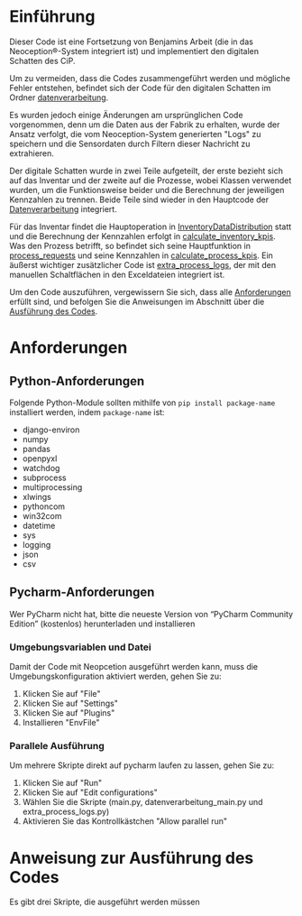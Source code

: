 # Einführung 

Dieser Code ist eine Fortsetzung von Benjamins Arbeit (die in das Neoception®-System integriert ist) und implementiert den digitalen Schatten des CiP.

Um zu vermeiden, dass die Codes zusammengeführt werden und mögliche Fehler entstehen, befindet sich der Code für den digitalen Schatten im Ordner [datenverarbeitung](datenverarbeitung).

Es wurden jedoch einige Änderungen am ursprünglichen Code vorgenommen, denn um die Daten aus der Fabrik zu erhalten, wurde der Ansatz verfolgt, die vom Neoception-System generierten "Logs" zu speichern und die Sensordaten durch Filtern dieser Nachricht zu extrahieren.

Der digitale Schatten wurde in zwei Teile aufgeteilt, der erste bezieht sich auf das Inventar und der zweite auf die Prozesse, wobei Klassen verwendet wurden, um die Funktionsweise beider und die Berechnung der jeweiligen Kennzahlen zu trennen. Beide Teile sind wieder in den Hauptcode der [Datenverarbeitung](datenverarbeitung/datenverarbeitung_main.py) integriert.

Für das Inventar findet die Hauptoperation in [InventoryDataDistribution](datenverarbeitung/InventarDataDistribution.py) statt und die Berechnung der Kennzahlen erfolgt in [calculate_inventory_kpis](datenverarbeitung/calculate_inventory_kpis.py). Was den Prozess betrifft, so befindet sich seine Hauptfunktion in [process_requests](datenverarbeitung/process_requests.py) und seine Kennzahlen in [calculate_process_kpis](datenverarbeitung/calculate_process_kpis.py). Ein äußerst wichtiger zusätzlicher Code ist [extra_process_logs](datenverarbeitung/extra_process_logs.py), der mit den manuellen Schaltflächen in den Exceldateien integriert ist.

Um den Code auszuführen, vergewissern Sie sich, dass alle [Anforderungen](#anforderungen) erfüllt sind, und befolgen Sie die Anweisungen im Abschnitt über die [Ausführung des Codes](#Anweisung-zur-Ausführung-des-Codes).

# Anforderungen

## Python-Anforderungen

Folgende Python-Module sollten mithilfe von ```pip install package-name``` installiert werden, indem ```package-name``` ist:
- django-environ
- numpy
- pandas
- openpyxl
- watchdog
- subprocess
- multiprocessing
- xlwings
- pythoncom
- win32com
- datetime
- sys
- logging
- json
- csv

## Pycharm-Anforderungen
Wer PyCharm nicht hat, bitte die neueste Version von “PyCharm Community Edition” (kostenlos) herunterladen und installieren	 

### Umgebungsvariablen und Datei
Damit der Code mit Neopcetion ausgeführt werden kann, muss die Umgebungskonfiguration aktiviert werden, gehen Sie zu:
1. Klicken Sie auf "File"
2. Klicken Sie auf "Settings"
3. Klicken Sie auf "Plugins"
4. Installieren "EnvFile"

### Parallele Ausführung
Um mehrere Skripte direkt auf pycharm laufen zu lassen, gehen Sie zu:
1. Klicken Sie auf "Run"
2. Klicken Sie auf "Edit configurations"
3. Wählen Sie die Skripte (main.py, datenverarbeitung_main.py und extra_process_logs.py)
4. Aktivieren Sie das Kontrollkästchen "Allow parallel run"

# Anweisung zur Ausführung des Codes
Es gibt drei Skripte, die ausgeführt werden müssen